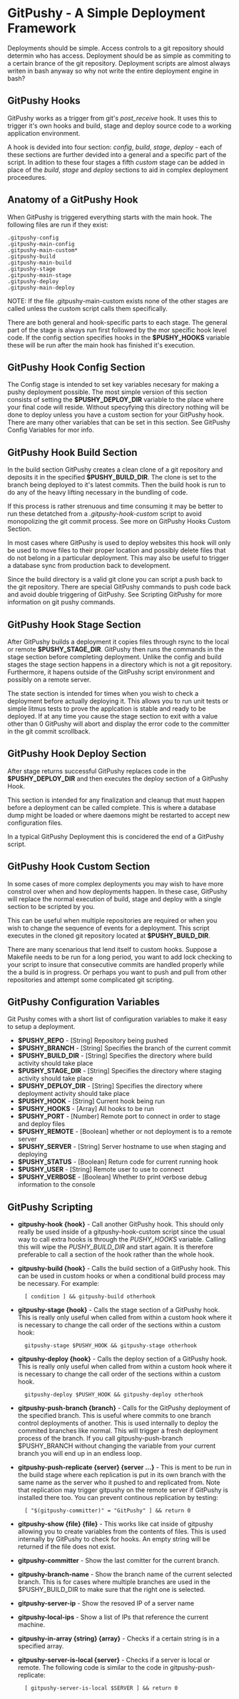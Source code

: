 GitPushy - A Simple Deployment Framework
========

Deployments should be simple. Access controls to a git repository should determin who has access. Deployment should be as simple as commiting to a certain brance of the git repository. Deployment scripts are almost always writen in bash anyway so why not write the entire deployment engine in bash?


GitPushy Hooks
--------
GitPushy works as a trigger from git's *post_receive* hook. It uses this to trigger it's own hooks and build, stage and deploy source code to a working application environment.

A hook is devided into four section: _config_, _build_, _stage_, _deploy_ - each of these sections are further devided into a general and a specific part of the script. In adition to these four stages a fifth _custom_ stage can be added in place of the _build_, _stage_ and _deploy_ sections to aid in complex deployment proceedures.


Anatomy of a GitPushy Hook
--------
When GitPushy is triggered everything starts with the main hook. The following files are run if they exist:

    .gitpushy-config
    .gitpushy-main-config
    .gitpushy-main-custom*
    .gitpushy-build
    .gitpushy-main-build
    .gitpushy-stage
    .gitpushy-main-stage
    .gitpushy-deploy
    .gitpushy-main-deploy

NOTE: If the file .gitpushy-main-custom exists none of the other stages are called unless the custom script calls them specifically.

There are both general and hook-specific parts to each stage. The general part of the stage is always run first followed by the mor specific hook level code. If the config section specifies hooks in the __$PUSHY_HOOKS__ variable these will be run after the main hook has finished it's execution.

GitPushy Hook Config Section
--------
The Config stage is intended to set key variables necesary for making a pushy deployment possible. The most simple version of this section consists of setting the __$PUSHY_DEPLOY_DIR__ variable to the place where your final code will reside. Without specyfying this directory nothing will be done to deploy unless you have a custom section for your GitPushy hook. There are many other variables that can be set in this section. See GitPushy Config Variables for mor info.


GitPushy Hook Build Section
--------
In the build section GitPushy creates a clean clone of a git repository and deposits it in the specified __$PUSHY_BUILD_DIR__. The clone is set to the branch being deployed to it's latest commits. Then the build hook is run to do any of the heavy lifting necessary in the bundling of code.

If this process is rather strenuous and time consuming it may be better to run these detatched from a _.gitpushy-hook-custom_ script to avoid monopolizing the git commit process. See more on GitPushy Hooks Custom Section.

In most cases where GitPushy is used to deploy websites this hook will only be used to move files to their proper location and possibly delete files that do not belong in a particular deployment. This may also be useful to trigger a database sync from production back to development.

Since the build directory is a valid git clone you can script a push back to the git repository. There are special GitPushy commands to push code back and avoid double triggering of GitPushy. See Scripting GitPushy for more information on git pushy commands.


GitPushy Hook Stage Section
--------
After GitPushy builds a deployment it copies files through rsync to the local or remote __$PUSHY_STAGE_DIR__. GitPushy then runs the commands in the stage section before completing deployment. Unlike the config and build stages the stage section happens in a directory which is not a git repository. Furthermore, it hapens outside of the GitPushy script environment and possibly on a remote server.

The state section is intended for times when you wish to check a deployment before actually deploying it. This allows you to run unit tests or simple litmus tests to prove the applcation is stable and ready to be deployed. If at any time you cause the stage section to exit with a value other than 0 GitPushy will abort and display the error code to the committer in the git commit scrollback.


GitPushy Hook Deploy Section
--------
After stage returns successful GitPushy replaces code in the __$PUSHY_DEPLOY_DIR__ and then executes the deploy section of a GitPushy Hook.

This section is intended for any finalization and cleanup that must happen before a deployment can be called complete. This is where a database dump might be loaded or where daemons might be restarted to accept new configuration files.

In a typical GitPushy Deployment this is concidered the end of a GitPushy script.


GitPushy Hook Custom Section
--------
In some cases of more complex deployments you may wish to have more constrol over when and how deployments happen. In these case, GitPushy will replace the normal execution of build, stage and deploy with a single section to be scripted by you.

This can be useful when multiple repositories are required or when you wish to change the sequence of events for a deployment. This script executes in the cloned git repository located at __$PUSHY_BUILD_DIR__.

There are many scenarious that lend itself to custom hooks. Suppose a Makefile needs to be run for a long period, you want to add lock checking to your script to insure that consecutive commits are handled properly while the a build is in progress. Or perhaps you want to push and pull from other repositories and attempt some complicated git scripting.


GitPushy Configuration Variables
--------
Git Pushy comes with a short list of configuration variables to make it easy to setup a deployment.

 * __$PUSHY_REPO__ - [String] Repository being pushed
 * __$PUSHY_BRANCH__ - [String] Specifies the branch of the current commit
 * __$PUSHY_BUILD_DIR__ - [String] Specifies the directory where build activity should take place 
 * __$PUSHY_STAGE_DIR__ - [String] Specifies the directory where staging activity should take place
 * __$PUSHY_DEPLOY_DIR__ - [String] Specifies the directory where deployment activity should take place
 * __$PUSHY_HOOK__ - [String] Current hook being run
 * __$PUSHY_HOOKS__ - [Array] All hooks to be run
 * __$PUSHY_PORT__ - [Number] Remote port to connect in order to stage and deploy files
 * __$PUSHY_REMOTE__ - [Boolean] whether or not deployment is to a remote server
 * __$PUSHY_SERVER__ - [String] Server hostname to use when staging and deploying
 * __$PUSHY_STATUS__ - [Boolean] Return code for current running hook
 * __$PUSHY_USER__ - [String] Remote user to use to connect
 * __$PUSHY_VERBOSE__ - [Boolean] Whether to print verbose debug information to the console


GitPushy Scripting
--------

* __gitpushy-hook {hook}__ - Call another GitPushy hook. This should only really be used inside of a gitpushy-hook-custom script since the usual way to call extra hooks is through the _PUSHY_HOOKS_ variable. Calling this will wipe the _PUSHY_BUILD_DIR_ and start again. It is therefore preferable to call a section of the hook rather than the whole hook.
* __gitpushy-build {hook}__ - Calls the build section of a GitPushy hook. This can be used in custom hooks or when a conditional build process may be necessary. For example:

        [ condition ] && gitpushy-build otherhook

* __gitpushy-stage {hook}__ - Calls the stage section of a GitPushy hook. This is really only useful when called from within a custom hook where it is necessary to change the call order of the sections within a custom hook:

        gitpushy-stage $PUSHY_HOOK && gitpushy-stage otherhook

* __gitpushy-deploy {hook}__ - Calls the deploy section of a GitPushy hook. This is really only useful when called from within a custom hook where it is necessary to change the call order of the sections within a custom hook.

        gitpushy-deploy $PUSHY_HOOK && gitpushy-deploy otherhook

* __gitpushy-push-branch {branch}__ - Calls for the GitPushy deployment of the specified branch. This is useful where commits to one branch control deployments of another. This is used internally to deploy the commited branches like normal. This will trigger a fresh deployment process of the branch. If you call gitpushy-push-branch $PUSHY_BRANCH without changing the variable from your current branch you will end up in an endless loop.

* __gitpushy-push-replicate {server} {server ...}__ - This is ment to be run in the build stage where each replication is put in its own branch with the same name as the server who it pushed to and replicated from. Note that replication may trigger gitpushy on the remote server if GitPushy is installed there too. You can prevent continous replication by testing:

        [ "$(gitpushy-committer)" = "GitPushy" ] && return 0

* __gitpushy-show {file} {file}__ - This works like cat inside of gitpushy allowing you to create variables from the contents of files. This is used internally by GitPushy to check for hooks. An empty string will be returned if the file does not exist.
* __gitpushy-committer__ - Show the last comitter for the current branch.
* __gitpushy-branch-name__ - Show the branch name of the current selected branch. This is for cases where multiple branches are used in the $PUSHY_BUILD_DIR to make sure that the right one is selected.
* __gitpushy-server-ip__ - Show the resoved IP of a server name
* __gitpushy-local-ips__ - Show a list of IPs that reference the current machine. 
* __gitpushy-in-array {string} {array}__ - Checks if a certain string is in a specified array.
* __gitpushy-server-is-local {server}__ - Checks if a server is local or remote. The following code is similar to the code in gitpushy-push-replicate:

        [ gitpushy-server-is-local $SERVER ] && return 0



